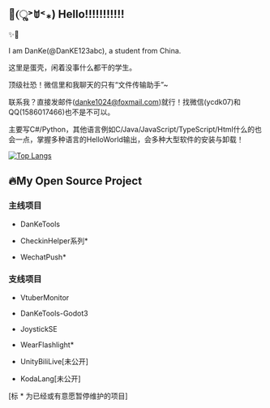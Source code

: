 ## 🌟(ૢ˃ꌂ˂⁎) Hello!!!!!!!!!!!

✨🌈

I am DanKe(@DanKE123abc), a student from China.

这里是蛋壳，闲着没事什么都干的学生。

顶级社恐！微信里和我聊天的只有“文件传输助手”~

联系我？直接发邮件(danke1024@foxmail.com)就行！找微信(ycdk07)和QQ(1586017466)也不是不可以。

主要写C#/Python，其他语言例如C/Java/JavaScript/TypeScript/Html什么的也会一点，掌握多种语言的HelloWorld输出，会多种大型软件的安装与卸载！

[![Top Langs](https://github-readme-stats.vercel.app/api/top-langs/?username=DanKE123abc)](https://danke-cn.eu.org)

## 🔥My Open Source Project

### 主线项目

* DanKeTools

* CheckinHelper系列*

* WechatPush*

### 支线项目

* VtuberMonitor

* DanKeTools-Godot3

* JoystickSE

* WearFlashlight*

* UnityBiliLive[未公开]

* KodaLang[未公开]

[标 * 为已经或有意愿暂停维护的项目]
